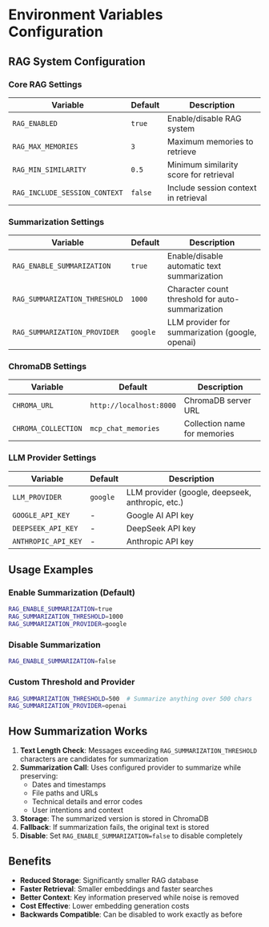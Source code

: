 # Environment Variables Configuration

## RAG System Configuration

### Core RAG Settings

| Variable | Default | Description |
|----------|---------|-------------|
| `RAG_ENABLED` | `true` | Enable/disable RAG system |
| `RAG_MAX_MEMORIES` | `3` | Maximum memories to retrieve |
| `RAG_MIN_SIMILARITY` | `0.5` | Minimum similarity score for retrieval |
| `RAG_INCLUDE_SESSION_CONTEXT` | `false` | Include session context in retrieval |

### Summarization Settings

| Variable | Default | Description |
|----------|---------|-------------|
| `RAG_ENABLE_SUMMARIZATION` | `true` | Enable/disable automatic text summarization |
| `RAG_SUMMARIZATION_THRESHOLD` | `1000` | Character count threshold for auto-summarization |
| `RAG_SUMMARIZATION_PROVIDER` | `google` | LLM provider for summarization (google, openai) |

### ChromaDB Settings

| Variable | Default | Description |
|----------|---------|-------------|
| `CHROMA_URL` | `http://localhost:8000` | ChromaDB server URL |
| `CHROMA_COLLECTION` | `mcp_chat_memories` | Collection name for memories |

### LLM Provider Settings

| Variable | Default | Description |
|----------|---------|-------------|
| `LLM_PROVIDER` | `google` | LLM provider (google, deepseek, anthropic, etc.) |
| `GOOGLE_API_KEY` | - | Google AI API key |
| `DEEPSEEK_API_KEY` | - | DeepSeek API key |
| `ANTHROPIC_API_KEY` | - | Anthropic API key |

## Usage Examples

### Enable Summarization (Default)
```bash
RAG_ENABLE_SUMMARIZATION=true
RAG_SUMMARIZATION_THRESHOLD=1000
RAG_SUMMARIZATION_PROVIDER=google
```

### Disable Summarization
```bash
RAG_ENABLE_SUMMARIZATION=false
```

### Custom Threshold and Provider
```bash
RAG_SUMMARIZATION_THRESHOLD=500  # Summarize anything over 500 chars
RAG_SUMMARIZATION_PROVIDER=openai
```

## How Summarization Works

1. **Text Length Check**: Messages exceeding `RAG_SUMMARIZATION_THRESHOLD` characters are candidates for summarization
2. **Summarization Call**: Uses configured provider to summarize while preserving:
   - Dates and timestamps
   - File paths and URLs
   - Technical details and error codes
   - User intentions and context
3. **Storage**: The summarized version is stored in ChromaDB
4. **Fallback**: If summarization fails, the original text is stored
5. **Disable**: Set `RAG_ENABLE_SUMMARIZATION=false` to disable completely

## Benefits

- **Reduced Storage**: Significantly smaller RAG database
- **Faster Retrieval**: Smaller embeddings and faster searches
- **Better Context**: Key information preserved while noise is removed
- **Cost Effective**: Lower embedding generation costs
- **Backwards Compatible**: Can be disabled to work exactly as before
